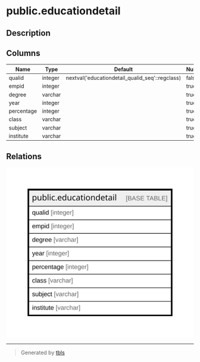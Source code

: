 # public.educationdetail

## Description

## Columns

| Name | Type | Default | Nullable | Children | Parents | Comment |
| ---- | ---- | ------- | -------- | -------- | ------- | ------- |
| qualid | integer | nextval('educationdetail_qualid_seq'::regclass) | false |  |  |  |
| empid | integer |  | true |  |  |  |
| degree | varchar |  | true |  |  |  |
| year | integer |  | true |  |  |  |
| percentage | integer |  | true |  |  |  |
| class | varchar |  | true |  |  |  |
| subject | varchar |  | true |  |  |  |
| institute | varchar |  | true |  |  |  |

## Relations

![er](public.educationdetail.svg)

---

> Generated by [tbls](https://github.com/k1LoW/tbls)
